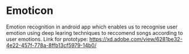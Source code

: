 # Emoticon
Emotion recognition in android app which enables us to recognise user emotion using deep learing techniques to reccomend songs according to user emotions.
Link for prototype:
https://xd.adobe.com/view/6281be32-4e22-457f-778a-8ffb13cf5979-14b0/
